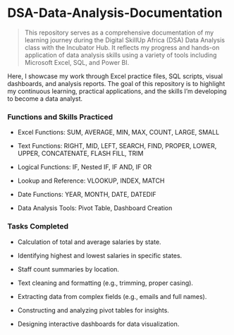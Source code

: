 # DSA-Data-Analysis-Documentation

> This repository serves as a comprehensive documentation of my learning journey during the Digital SkillUp Africa (DSA) Data Analysis class with the Incubator Hub. It reflects my progress and hands-on application of data analysis skills using a variety of tools including Microsoft Excel, SQL, and Power BI.

Here, I showcase my work through Excel practice files, SQL scripts, visual dashboards, and analysis reports. The goal of this repository is to highlight my continuous learning, practical applications, and the skills I’m developing to become a data analyst.

### Functions and Skills Practiced

- Excel Functions: SUM, AVERAGE, MIN, MAX, COUNT, LARGE, SMALL

- Text Functions: RIGHT, MID, LEFT, SEARCH, FIND, PROPER, LOWER, UPPER, CONCATENATE, FLASH FILL, TRIM

- Logical Functions: IF, Nested IF, IF AND, IF OR

- Lookup and Reference: VLOOKUP, INDEX, MATCH

- Date Functions: YEAR, MONTH, DATE, DATEDIF

- Data Analysis Tools: Pivot Table, Dashboard Creation


### Tasks Completed

- Calculation of total and average salaries by state.

- Identifying highest and lowest salaries in specific states.

- Staff count summaries by location.

- Text cleaning and formatting (e.g., trimming, proper casing).

- Extracting data from complex fields (e.g., emails and full names).

- Constructing and analyzing pivot tables for insights.

- Designing interactive dashboards for data visualization.






